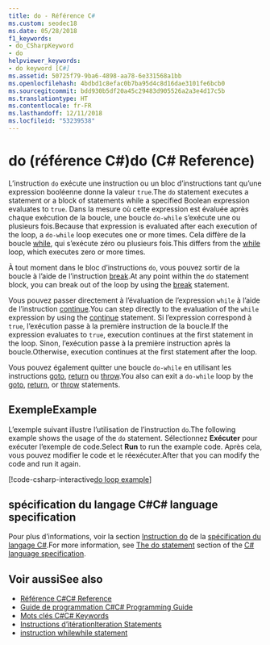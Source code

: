 ```yaml
---
title: do - Référence C#
ms.custom: seodec18
ms.date: 05/28/2018
f1_keywords:
- do_CSharpKeyword
- do
helpviewer_keywords:
- do keyword [C#]
ms.assetid: 50725f79-9ba6-4898-aa78-6e331568a1bb
ms.openlocfilehash: 4bdbd1c8efac0b7ba95d4c8d16dae3101fe6bcb0
ms.sourcegitcommit: bdd930b5df20a45c29483d905526a2a3e4d17c5b
ms.translationtype: HT
ms.contentlocale: fr-FR
ms.lasthandoff: 12/11/2018
ms.locfileid: "53239538"
---
```

# <a name="do-c-reference"></a><span data-ttu-id="e07b3-102">do (référence C#)</span><span class="sxs-lookup"><span data-stu-id="e07b3-102">do (C# Reference)</span></span>

<span data-ttu-id="e07b3-103">L’instruction `do` exécute une instruction ou un bloc d’instructions tant qu’une expression booléenne donne la valeur `true`.</span><span class="sxs-lookup"><span data-stu-id="e07b3-103">The `do` statement executes a statement or a block of statements while a specified Boolean expression evaluates to `true`.</span></span> <span data-ttu-id="e07b3-104">Dans la mesure où cette expression est évaluée après chaque exécution de la boucle, une boucle `do-while` s’exécute une ou plusieurs fois.</span><span class="sxs-lookup"><span data-stu-id="e07b3-104">Because that expression is evaluated after each execution of the loop, a `do-while` loop executes one or more times.</span></span> <span data-ttu-id="e07b3-105">Cela diffère de la boucle [while](while.md), qui s’exécute zéro ou plusieurs fois.</span><span class="sxs-lookup"><span data-stu-id="e07b3-105">This differs from the [while](while.md) loop, which executes zero or more times.</span></span>

<span data-ttu-id="e07b3-106">À tout moment dans le bloc d’instructions `do`, vous pouvez sortir de la boucle à l’aide de l’instruction [break](break.md).</span><span class="sxs-lookup"><span data-stu-id="e07b3-106">At any point within the `do` statement block, you can break out of the loop by using the [break](break.md) statement.</span></span>

<span data-ttu-id="e07b3-107">Vous pouvez passer directement à l’évaluation de l’expression `while` à l’aide de l’instruction [continue](continue.md).</span><span class="sxs-lookup"><span data-stu-id="e07b3-107">You can step directly to the evaluation of the `while` expression by using the [continue](continue.md) statement.</span></span> <span data-ttu-id="e07b3-108">Si l’expression correspond à `true`, l’exécution passe à la première instruction de la boucle.</span><span class="sxs-lookup"><span data-stu-id="e07b3-108">If the expression evaluates to `true`, execution continues at the first statement in the loop.</span></span> <span data-ttu-id="e07b3-109">Sinon, l’exécution passe à la première instruction après la boucle.</span><span class="sxs-lookup"><span data-stu-id="e07b3-109">Otherwise, execution continues at the first statement after the loop.</span></span>

<span data-ttu-id="e07b3-110">Vous pouvez également quitter une boucle `do-while` en utilisant les instructions [goto](goto.md), [return](return.md) ou [throw](throw.md).</span><span class="sxs-lookup"><span data-stu-id="e07b3-110">You also can exit a `do-while` loop by the [goto](goto.md), [return](return.md), or [throw](throw.md) statements.</span></span>

## <a name="example"></a><span data-ttu-id="e07b3-111">Exemple</span><span class="sxs-lookup"><span data-stu-id="e07b3-111">Example</span></span>

<span data-ttu-id="e07b3-112">L’exemple suivant illustre l’utilisation de l’instruction `do`.</span><span class="sxs-lookup"><span data-stu-id="e07b3-112">The following example shows the usage of the `do` statement.</span></span> <span data-ttu-id="e07b3-113">Sélectionnez **Exécuter** pour exécuter l’exemple de code.</span><span class="sxs-lookup"><span data-stu-id="e07b3-113">Select **Run** to run the example code.</span></span> <span data-ttu-id="e07b3-114">Après cela, vous pouvez modifier le code et le réexécuter.</span><span class="sxs-lookup"><span data-stu-id="e07b3-114">After that you can modify the code and run it again.</span></span>

[!code-csharp-interactive[do loop example](~/samples/snippets/csharp/keywords/IterationKeywordsExamples.cs#4)]

## <a name="c-language-specification"></a><span data-ttu-id="e07b3-115">spécification du langage C#</span><span class="sxs-lookup"><span data-stu-id="e07b3-115">C# language specification</span></span>

<span data-ttu-id="e07b3-116">Pour plus d’informations, voir la section [Instruction do](~/_csharplang/spec/statements.md#the-do-statement) de la [spécification du langage C#](../language-specification/index.md).</span><span class="sxs-lookup"><span data-stu-id="e07b3-116">For more information, see [The do statement](~/_csharplang/spec/statements.md#the-do-statement) section of the [C# language specification](../language-specification/index.md).</span></span>

## <a name="see-also"></a><span data-ttu-id="e07b3-117">Voir aussi</span><span class="sxs-lookup"><span data-stu-id="e07b3-117">See also</span></span>

- [<span data-ttu-id="e07b3-118">Référence C#</span><span class="sxs-lookup"><span data-stu-id="e07b3-118">C# Reference</span></span>](../index.md)
- [<span data-ttu-id="e07b3-119">Guide de programmation C#</span><span class="sxs-lookup"><span data-stu-id="e07b3-119">C# Programming Guide</span></span>](../../programming-guide/index.md)
- [<span data-ttu-id="e07b3-120">Mots clés C#</span><span class="sxs-lookup"><span data-stu-id="e07b3-120">C# Keywords</span></span>](index.md)
- [<span data-ttu-id="e07b3-121">Instructions d’itération</span><span class="sxs-lookup"><span data-stu-id="e07b3-121">Iteration Statements</span></span>](iteration-statements.md)
- [<span data-ttu-id="e07b3-122">instruction while</span><span class="sxs-lookup"><span data-stu-id="e07b3-122">while statement</span></span>](while.md)
